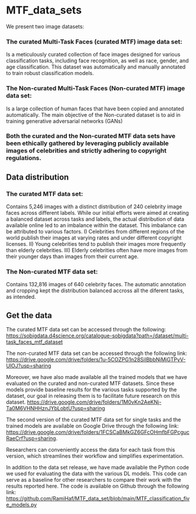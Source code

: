 # MTF_data_sets
We present two image datasets:
### The curated Multi-Task Faces (curated MTF) image data set:
Is a meticulously curated collection of face images designed for various classification tasks, including face recognition, as well as race, gender, and age
classification. This dataset was automatically and manually annotated to train robust classification models. 
### The Non-curated Multi-Task Faces (Non-curated MTF) image data set:
Is a large collection of human faces that have been copied and annotated automatically. The main objective of the Non-curated dataset is to aid in training generative adversarial networks (GANs)

### Both the curated and the Non-curated MTF data sets have been ethically gathered by leveraging publicly available images of celebrities and strictly adhering to copyright regulations.
## Data distribution
### The curated MTF data set:
Contains 5,246 images with a distinct distribution of 240 celebrity image faces across different labels.  While our initial efforts were aimed at creating a balanced dataset across tasks and labels, the actual distribution of data available online led to an imbalance within the dataset. This imbalance can be attributed to various factors. I) Celebrities from different regions of the world publish their images at varying rates and under different copyright licenses. II) Young celebrities tend to publish their images more frequently than elderly celebrities. III) Elderly celebrities often have more images from their younger days than images from their current age.

### The Non-curated MTF data set:
Contains 132,816 images of 640 celebrity faces. The automatic annotation and cropping kept the distribution balanced accross all the diferent tasks, as intended.






## Get the data

The curated MTF data set can be accessed through the following: https://sobigdata.d4science.org/catalogue-sobigdata?path=/dataset/multi-task_faces_mtf_dataset

The non-curated MTF data set can be accessed through the following link: https://drive.google.com/drive/folders/1u-5COZPG1n28SiIBbbNjMjGTPyV-UlOJ?usp=sharing

Moreover, we have also made available all the trained models that we have evaluated on the curated and non-curated MTF datasets. Since these models provide baseline results for the various tasks supported by the dataset, our goal in releasing them is to facilitate future research on this dataset.
https://drive.google.com/drive/folders/1M0vKn2AeKNj-Ta0M6VHNHHznJYbLobtU?usp=sharing

The second version of the curated MTF data set for single tasks and the trained models are available on Google Drive through the following link: 
https://drive.google.com/drive/folders/1FCSCaBMkGZ6GFcOHmfbFGPcgucRaeCrf?usp=sharing.

Researchers can conveniently access the data for each task from this version, which streamlines their workflow and simplifies experimentation.

In addition to the data set release, we have made available the Python code we used for evaluating the data with the various DL models. This code can serve as a baseline for other researchers to compare their work with the results reported here. The code is available on Github through the following link: 
https://github.com/RamiHaf/MTF_data_set/blob/main/MTF_classification_five_models.py

